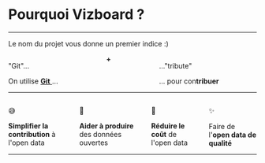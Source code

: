 
<h1 class="has-text-centered">
  Pourquoi Vizboard ?
</h1>

---

<p class="has-text-centered">
  Le nom du projet vous donne un premier indice :)
</p>

<div class="columns is-mobile is-centered is-v-centered">
  <div class="column is-5 has-text-right">
    <p class="has-text-weight-bold mb-1">
      "Git"...
    </p>
    <span class="is-italic is-size-6">
      On utilise
      <a href="https://en.wikipedia.org/wiki/Git" target="_blank">
        <b>Git</b>
      </a> ...
    </span>
  </div>
  <div class="column is-1 has-text-grey-light mt-4 has-text-centered">
    <b>+</b>
  </div>
  <div class="column is-5 has-text-left">
    <p class="has-text-weight-bold mb-1">
     ..."tribute"
    </p>
    <span class="is-italic is-size-6">
      ... pour con<b>tribuer</b>
    </span>
  </div>
</div>

---

<div class="columns is-4 is-centered">
  <div class="column is-3 is-mobile-6 has-text-centered">
    <p class="is-size-3 mb-3">
      😅
    </p>
    <b>Simplifier la contribution</b> à l'open data
  </div>
  <div class="column is-3 is-mobile-6 has-text-centered">
    <p class="is-size-3 mb-3">
      🔧
    </p>
    <b>Aider à produire</b> des données ouvertes
  </div>
  <div class="column is-3 is-mobile-6 has-text-centered">
    <p class="is-size-3 mb-3">
      💸
    </p>
    <b>Réduire le coût</b> de l'open data
  </div>
  <div class="column is-3 is-mobile-6 has-text-centered">
    <p class="is-size-3 mb-3">
      ✨
    </p>
    Faire de l'<b>open data de qualité</b>
  </div>
</div>

---
